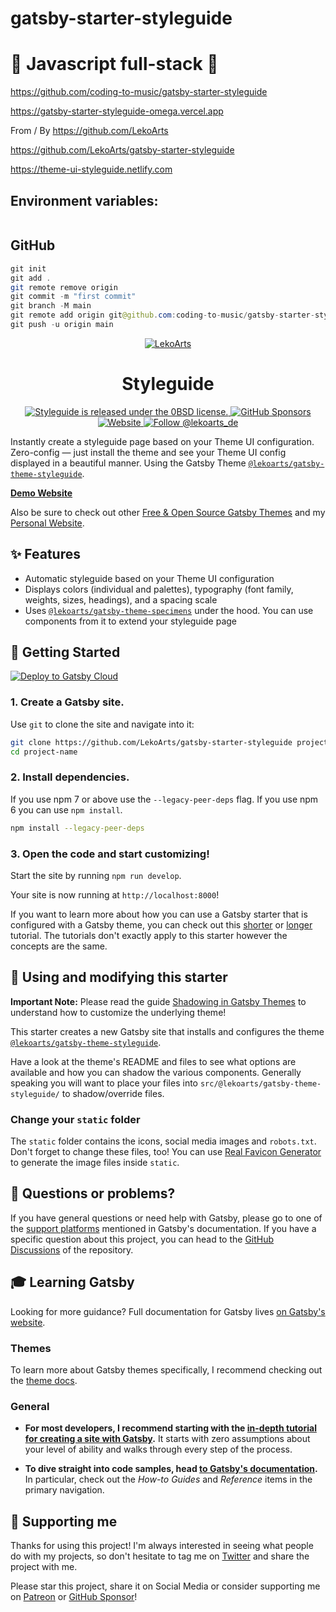 # gatsby-starter-styleguide

# 🚀 Javascript full-stack 🚀

https://github.com/coding-to-music/gatsby-starter-styleguide

https://gatsby-starter-styleguide-omega.vercel.app

From / By https://github.com/LekoArts

https://github.com/LekoArts/gatsby-starter-styleguide

https://theme-ui-styleguide.netlify.com

## Environment variables:

```java

```

## GitHub

```java
git init
git add .
git remote remove origin
git commit -m "first commit"
git branch -M main
git remote add origin git@github.com:coding-to-music/gatsby-starter-styleguide.git
git push -u origin main
```

<p align="center">
  <a href="https://styleguide.lekoarts.de">
    <img alt="LekoArts" src="https://img.lekoarts.de/gatsby/gatsby-site-illustration.png" />
  </a>
</p>
<h1 align="center">
  Styleguide
</h1>

<p align="center">
  <a href="https://github.com/LekoArts/gatsby-starter-styleguide/blob/master/LICENSE">
    <img src="https://img.shields.io/badge/license-0BSD-blue.svg" alt="Styleguide is released under the 0BSD license." />
  </a>
  <a href="https://github.com/sponsors/LekoArts">
    <img alt="GitHub Sponsors" src="https://img.shields.io/github/sponsors/LekoArts">
  </a>
  <a href="https://www.lekoarts.de?utm_source=styleguide&utm_medium=Starter">
    <img alt="Website" src="https://img.shields.io/badge/-website-blue">
  </a>
  <a href="https://twitter.com/intent/follow?screen_name=lekoarts_de">
    <img src="https://img.shields.io/twitter/follow/lekoarts_de.svg?label=Follow%20@lekoarts_de" alt="Follow @lekoarts_de" />
  </a>
</p>

Instantly create a styleguide page based on your Theme UI configuration. Zero-config — just install the theme and see your Theme UI config displayed in a beautiful manner. Using the Gatsby Theme [`@lekoarts/gatsby-theme-styleguide`](https://github.com/LekoArts/gatsby-themes/tree/main/themes/gatsby-theme-styleguide).

[**Demo Website**](https://theme-ui-styleguide.netlify.com)

Also be sure to check out other [Free & Open Source Gatsby Themes](https://themes.lekoarts.de) and my [Personal Website](https://www.lekoarts.de?utm_source=styleguide&utm_medium=Starter).

## ✨ Features

- Automatic styleguide based on your Theme UI configuration
- Displays colors (individual and palettes), typography (font family, weights, sizes, headings), and a spacing scale
- Uses [`@lekoarts/gatsby-theme-specimens`](https://github.com/LekoArts/gatsby-themes/tree/main/themes/gatsby-theme-specimens) under the hood. You can use components from it to extend your styleguide page

## 🚀 Getting Started

[<img src="https://www.gatsbyjs.com/deploynow.svg" alt="Deploy to Gatsby Cloud">](https://www.gatsbyjs.com/dashboard/deploynow?url=https://github.com/LekoArts/gatsby-starter-styleguide)

### 1. **Create a Gatsby site.**

Use `git` to clone the site and navigate into it:

```sh
git clone https://github.com/LekoArts/gatsby-starter-styleguide project-name
cd project-name
```

### 2. **Install dependencies.**

If you use npm 7 or above use the `--legacy-peer-deps` flag. If you use npm 6 you can use `npm install`.

```sh
npm install --legacy-peer-deps
```

### 3. **Open the code and start customizing!**

Start the site by running `npm run develop`.

Your site is now running at `http://localhost:8000`!

If you want to learn more about how you can use a Gatsby starter that is configured with a Gatsby theme, you can check out this [shorter](https://www.gatsbyjs.com/docs/how-to/plugins-and-themes/using-a-gatsby-theme/) or [longer](https://www.gatsbyjs.com/tutorial/using-a-theme/) tutorial. The tutorials don't exactly apply to this starter however the concepts are the same.

## 📝 Using and modifying this starter

**Important Note:** Please read the guide [Shadowing in Gatsby Themes](https://www.gatsbyjs.com/docs/how-to/plugins-and-themes/shadowing/) to understand how to customize the underlying theme!

This starter creates a new Gatsby site that installs and configures the theme [`@lekoarts/gatsby-theme-styleguide`](https://github.com/LekoArts/gatsby-themes/tree/main/themes/gatsby-theme-styleguide).

Have a look at the theme's README and files to see what options are available and how you can shadow the various components. Generally speaking you will want to place your files into `src/@lekoarts/gatsby-theme-styleguide/` to shadow/override files.

### Change your `static` folder

The `static` folder contains the icons, social media images and `robots.txt`. Don't forget to change these files, too! You can use [Real Favicon Generator](https://realfavicongenerator.net/) to generate the image files inside `static`.

## 🤔 Questions or problems?

If you have general questions or need help with Gatsby, please go to one of the [support platforms](https://www.gatsbyjs.com/contributing/community/#where-to-get-support) mentioned in Gatsby's documentation. If you have a specific question about this project, you can head to the [GitHub Discussions](https://github.com/LekoArts/gatsby-themes/discussions) of the repository.

## 🎓 Learning Gatsby

Looking for more guidance? Full documentation for Gatsby lives [on Gatsby's website](https://www.gatsbyjs.com/).

### Themes

To learn more about Gatsby themes specifically, I recommend checking out the [theme docs](https://www.gatsbyjs.com/docs/themes/).

### General

- **For most developers, I recommend starting with the [in-depth tutorial for creating a site with Gatsby](https://www.gatsbyjs.com/docs/tutorial/).** It starts with zero assumptions about your level of ability and walks through every step of the process.

- **To dive straight into code samples, head [to Gatsby's documentation](https://www.gatsbyjs.com/docs/).** In particular, check out the _How-to Guides_ and _Reference_ items in the primary navigation.

## 🌟 Supporting me

Thanks for using this project! I'm always interested in seeing what people do with my projects, so don't hesitate to tag me on [Twitter](https://twitter.com/lekoarts_de) and share the project with me.

Please star this project, share it on Social Media or consider supporting me on [Patreon](https://www.patreon.com/lekoarts) or [GitHub Sponsor](https://github.com/sponsors/LekoArts)!
